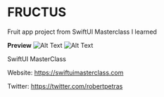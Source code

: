 # FRUCTUS
Fruit app project from SwiftUI Masterclass I learned


**Preview**
![Alt Text](https://media.giphy.com/media/vnUsGBpBMK9Y0lUJWS/giphy.gif)
![Alt Text](https://media.giphy.com/media/BqBM7dzOZ5V8isyvum/giphy.gif)


SwiftUI MasterClass

Website: https://swiftuimasterclass.com

Twitter: https://twitter.com/robertpetras
